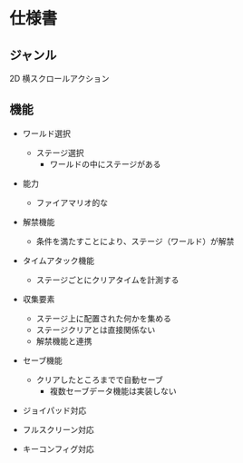 # 仕様書

## ジャンル

2D 横スクロールアクション

## 機能

- ワールド選択
  - ステージ選択
    - ワールドの中にステージがある

- 能力
  - ファイアマリオ的な

- 解禁機能
  - 条件を満たすことにより、ステージ（ワールド）が解禁

- タイムアタック機能
  - ステージごとにクリアタイムを計測する

- 収集要素
  - ステージ上に配置された何かを集める
  - ステージクリアとは直接関係ない
  - 解禁機能と連携

- セーブ機能
  - クリアしたところまでで自動セーブ
    - 複数セーブデータ機能は実装しない

- ジョイパッド対応

- フルスクリーン対応

- キーコンフィグ対応

